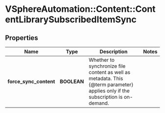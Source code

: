 # VSphereAutomation::Content::ContentLibrarySubscribedItemSync

## Properties
Name | Type | Description | Notes
------------ | ------------- | ------------- | -------------
**force_sync_content** | **BOOLEAN** | Whether to synchronize file content as well as metadata. This {@term parameter} applies only if the subscription is on-demand. | 


